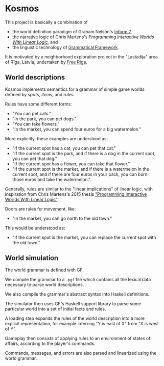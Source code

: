 # Kosmos

This project is basically a combination of

 * the world definition paradigm of Graham Nelson's [Inform 7](http://inform7.com/),
 * the narrative logic of Chris Martens's [*Programming Interactive Worlds With Linear Logic*](https://www.cs.cmu.edu/~cmartens/thesis/), and
 * the linguistic technology of [Grammatical Framework](https://www.grammaticalframework.org).

It is motivated by a neighborhood exploration project in the "Lastadija"
area of Rīga, Latvia, undertaken by [Free Riga](https://www.freeriga.lv/).

## World descriptions

Kosmos implements semantics for a grammar of simple game worlds
defined by *spots*, *items*, and *rules*.

Rules have some different forms:

  * "You can pet cats."
  * "In the park, you can pet dogs."
  * "You can take flowers."
  * "In the market, you can spend four euros for a big watermelon."

More explicitly, these examples are understood as:

  * "If the current spot has a cat,
    you can pet that cat."
  * "If the current spot is the park,
    and if there is a dog in the current spot,
    you can pet that dog."
  * "If the current spot has a flower,
    you can take that flower."
  * "If the current spot is the market,
    and if there is a watermelon in the current spot,
    and if there are four euros in your pack,
    you can burn those euros
    and take the watermelon."

Generally, rules are similar to the "linear implications" of linear logic,
with inspiration from Chris Martens's 2015 thesis 
["Programming Interactive Worlds With Linear Logic"](https://www.cs.cmu.edu/~cmartens/thesis/).

Doors are rules for movement, like:

  * "In the market, you can go north to the old town."
  
This would be understood as:

  * "If the current spot is the market,
     you can replace the current spot with the old town."
     
## World simulation

The world grammar is defined with [GF](https://www.grammaticalframework.org).

We compile the grammar to a `.pgf` file which contains all the lexical data
necessary to parse world descriptions.

We also compile the grammar's abstract syntax into Haskell definitions.

The simulator then uses GF's Haskell support library to parse some particular
world into a set of initial facts and rules.

A loading step expands the rules of the world description into a more explicit
representation, for example inferring "Y is east of X" from "X is west of Y".

Gameplay then consists of applying rules to an environment of states of affairs,
according to the player's commands.

Commands, messages, and errors are also parsed and linearized using the world grammar.
